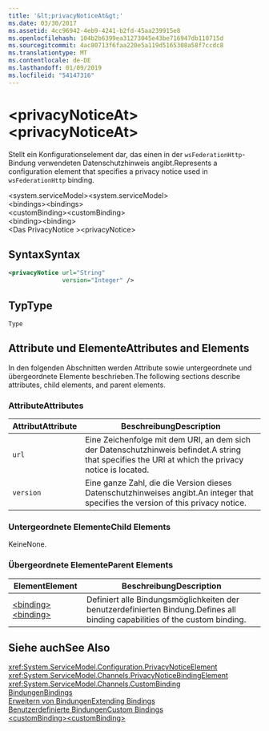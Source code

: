 ```yaml
---
title: '&lt;privacyNoticeAt&gt;'
ms.date: 03/30/2017
ms.assetid: 4cc96942-4eb9-4241-b2fd-45aa239915e8
ms.openlocfilehash: 104b2b6399ea31273045e43be716947db110715d
ms.sourcegitcommit: 4ac80713f6faa220e5a119d5165308a58f7ccdc8
ms.translationtype: MT
ms.contentlocale: de-DE
ms.lasthandoff: 01/09/2019
ms.locfileid: "54147316"
---
```

# <a name="ltprivacynoticeatgt"></a><span data-ttu-id="3a47f-102">&lt;privacyNoticeAt&gt;</span><span class="sxs-lookup"><span data-stu-id="3a47f-102">&lt;privacyNoticeAt&gt;</span></span>
<span data-ttu-id="3a47f-103">Stellt ein Konfigurationselement dar, das einen in der `wsFederationHttp`-Bindung verwendeten Datenschutzhinweis angibt.</span><span class="sxs-lookup"><span data-stu-id="3a47f-103">Represents a configuration element that specifies a privacy notice used in `wsFederationHttp` binding.</span></span>  
  
 <span data-ttu-id="3a47f-104">\<system.serviceModel></span><span class="sxs-lookup"><span data-stu-id="3a47f-104">\<system.serviceModel></span></span>  
<span data-ttu-id="3a47f-105">\<bindings></span><span class="sxs-lookup"><span data-stu-id="3a47f-105">\<bindings></span></span>  
<span data-ttu-id="3a47f-106">\<customBinding></span><span class="sxs-lookup"><span data-stu-id="3a47f-106">\<customBinding></span></span>  
<span data-ttu-id="3a47f-107">\<binding></span><span class="sxs-lookup"><span data-stu-id="3a47f-107">\<binding></span></span>  
<span data-ttu-id="3a47f-108">\<Das PrivacyNotice ></span><span class="sxs-lookup"><span data-stu-id="3a47f-108">\<privacyNotice></span></span>  
  
## <a name="syntax"></a><span data-ttu-id="3a47f-109">Syntax</span><span class="sxs-lookup"><span data-stu-id="3a47f-109">Syntax</span></span>  
  
```xml  
<privacyNotice url="String"
               version="Integer" />
```  
  
## <a name="type"></a><span data-ttu-id="3a47f-110">Typ</span><span class="sxs-lookup"><span data-stu-id="3a47f-110">Type</span></span>  
 `Type`  
  
## <a name="attributes-and-elements"></a><span data-ttu-id="3a47f-111">Attribute und Elemente</span><span class="sxs-lookup"><span data-stu-id="3a47f-111">Attributes and Elements</span></span>  
 <span data-ttu-id="3a47f-112">In den folgenden Abschnitten werden Attribute sowie untergeordnete und übergeordnete Elemente beschrieben.</span><span class="sxs-lookup"><span data-stu-id="3a47f-112">The following sections describe attributes, child elements, and parent elements.</span></span>  
  
### <a name="attributes"></a><span data-ttu-id="3a47f-113">Attribute</span><span class="sxs-lookup"><span data-stu-id="3a47f-113">Attributes</span></span>  
  
|<span data-ttu-id="3a47f-114">Attribut</span><span class="sxs-lookup"><span data-stu-id="3a47f-114">Attribute</span></span>|<span data-ttu-id="3a47f-115">Beschreibung</span><span class="sxs-lookup"><span data-stu-id="3a47f-115">Description</span></span>|  
|---------------|-----------------|  
|`url`|<span data-ttu-id="3a47f-116">Eine Zeichenfolge mit dem URI, an dem sich der Datenschutzhinweis befindet.</span><span class="sxs-lookup"><span data-stu-id="3a47f-116">A string that specifies the URI at which the privacy notice is located.</span></span>|  
|`version`|<span data-ttu-id="3a47f-117">Eine ganze Zahl, die die Version dieses Datenschutzhinweises angibt.</span><span class="sxs-lookup"><span data-stu-id="3a47f-117">An integer that specifies the version of this privacy notice.</span></span>|  
  
### <a name="child-elements"></a><span data-ttu-id="3a47f-118">Untergeordnete Elemente</span><span class="sxs-lookup"><span data-stu-id="3a47f-118">Child Elements</span></span>  
 <span data-ttu-id="3a47f-119">Keine</span><span class="sxs-lookup"><span data-stu-id="3a47f-119">None.</span></span>  
  
### <a name="parent-elements"></a><span data-ttu-id="3a47f-120">Übergeordnete Elemente</span><span class="sxs-lookup"><span data-stu-id="3a47f-120">Parent Elements</span></span>  
  
|<span data-ttu-id="3a47f-121">Element</span><span class="sxs-lookup"><span data-stu-id="3a47f-121">Element</span></span>|<span data-ttu-id="3a47f-122">Beschreibung</span><span class="sxs-lookup"><span data-stu-id="3a47f-122">Description</span></span>|  
|-------------|-----------------|  
|[<span data-ttu-id="3a47f-123">\<binding></span><span class="sxs-lookup"><span data-stu-id="3a47f-123">\<binding></span></span>](../../../../../docs/framework/misc/binding.md)|<span data-ttu-id="3a47f-124">Definiert alle Bindungsmöglichkeiten der benutzerdefinierten Bindung.</span><span class="sxs-lookup"><span data-stu-id="3a47f-124">Defines all binding capabilities of the custom binding.</span></span>|  
  
## <a name="see-also"></a><span data-ttu-id="3a47f-125">Siehe auch</span><span class="sxs-lookup"><span data-stu-id="3a47f-125">See Also</span></span>  
 <xref:System.ServiceModel.Configuration.PrivacyNoticeElement>  
 <xref:System.ServiceModel.Channels.PrivacyNoticeBindingElement>  
 <xref:System.ServiceModel.Channels.CustomBinding>  
 [<span data-ttu-id="3a47f-126">Bindungen</span><span class="sxs-lookup"><span data-stu-id="3a47f-126">Bindings</span></span>](../../../../../docs/framework/wcf/bindings.md)  
 [<span data-ttu-id="3a47f-127">Erweitern von Bindungen</span><span class="sxs-lookup"><span data-stu-id="3a47f-127">Extending Bindings</span></span>](../../../../../docs/framework/wcf/extending/extending-bindings.md)  
 [<span data-ttu-id="3a47f-128">Benutzerdefinierte Bindungen</span><span class="sxs-lookup"><span data-stu-id="3a47f-128">Custom Bindings</span></span>](../../../../../docs/framework/wcf/extending/custom-bindings.md)  
 [<span data-ttu-id="3a47f-129">\<customBinding></span><span class="sxs-lookup"><span data-stu-id="3a47f-129">\<customBinding></span></span>](../../../../../docs/framework/configure-apps/file-schema/wcf/custombinding.md)
